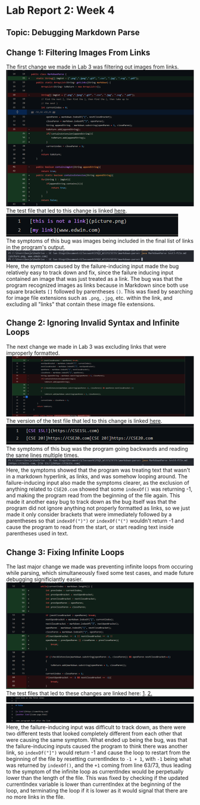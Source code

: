 # Lab Report 2: Week 4
## Topic: Debugging Markdown Parse

## Change 1: Filtering Images From Links
The first change we made in Lab 3 was filtering out images from links. 
![image](./assets/report-2/fiximages.png)
The test file that led to this change is linked [here](https://github.com/benjxia/markdown-parse/blob/main/test3-file.md?plain=1). 
![image](./assets/report-2/image_file.png) <br>
The symptoms of this bug was images being included in the final list of links in the program's output. 
![image](./assets/report-2/image_file_symptom.png) <br>
Here, the symptom caused by the failure-inducing input made the bug relatively easy to track down and fix, since the failure inducing input contained an image that was just treated as a link. The bug was that the program recognized images as links because in Markdown since both use square brackets `[]` followed by parentheses `()`. This was fixed by searching for image file extensions such as `.png`, `.jpg`, etc.  within the link, and excluding all "links" that contain these image file extensions.

## Change 2: Ignoring Invalid Syntax and Infinite Loops
The next change we made in Lab 3 was excluding links that were improperly formatted. 
![image](./assets/report-2/link_syntax_diff.png)<br>
The version of the test file that led to this change is linked [here](https://github.com/benjxia/markdown-parse/blob/main/test4-file.md?plain=1).
![image](./assets/report-2/link_syntax_test.png)<br>
The symptoms of this bug was the program going backwards and reading the same lines multiple times. 
![image](./assets/report-2/link_syntax_symptom.png)<br>
Here, the symptoms showed that the program was treating text that wasn't in a markdown hyperlink, as links, and was somehow looping around. The failure-inducing input also made the symptoms clearer, as the exclusion of anything related to `CSE20.com` showed that some `indexOf()` was returning -1, and making the program read from the beginning of the file again. This made it another easy bug to track down as the bug itself was that the program did not ignore anything not properly formatted as links, so we just made it only consider brackets that were immediately followed by a parentheses so that `indexOf(")")` or `indexOf("(")` wouldn't return -1 and cause the program to read from the start, or start reading text inside parentheses used in text. 

## Change 3: Fixing Infinite Loops
The last major change we made was preventing infinite loops from occuring while parsing,  which simultaneously fixed some test cases, and made future debugging significiantly easier. ![image](./assets/report-2/loop_diff.png)<br>
The test files that led to these changes are linked here: [1](https://github.com/benjxia/markdown-parse/blob/main/test-file8.md?plain=1). [2.](https://github.com/benjxia/markdown-parse/blob/main/test-file2.md?plain=1) 
![image](./assets/report-2/loop_file_1.png)<br>
![image](./assets/report-2/loop_file_2.png)<br>
Here, the failure-inducing input was difficult to track down, as there were two different tests that looked completely different from each other that were causing the same symptom. What ended up being the bug, was that the failure-inducing inputs caused the program to think there was another link, so `indexOf("]")` would return -1 and cause the loop to restart from the beginning of the file by resetting currentIndex to `-1 + 1`, with `-1` being what was returned by `indexOf()`, and the `+1` coming from line 63/73, thus leading to the symptom of the infinite loop as currentIndex would be perpetually lower than the length of the file. This was fixed by checking if the updated currentIndex variable is lower than currentIndex at the beginning of the loop, and terminating the loop if it is lower as it would signal that there are no more links in the file. 